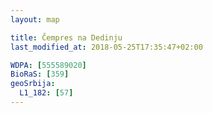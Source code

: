 ```yaml
---
layout: map

title: Čempres na Dedinju
last_modified_at: 2018-05-25T17:35:47+02:00

WDPA: [555589020]
BioRaS: [359]
geoSrbija:
  L1_182: [57]
---
```

